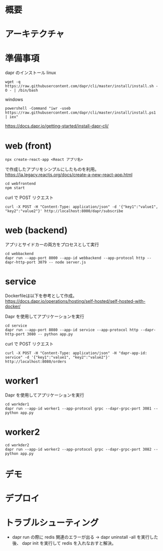 # 概要

# アーキテクチャ

# 準備事項
dapr のインストール
linux
```
wget -q https://raw.githubusercontent.com/dapr/cli/master/install/install.sh -O - | /bin/bash
```
windows
```
powershell -Command "iwr -useb https://raw.githubusercontent.com/dapr/cli/master/install/install.ps1 | iex"
```

https://docs.dapr.io/getting-started/install-dapr-cli/

# web (front)
```
npx create-react-app <React アプリ名>
```
で作成したアプリをシンプルにしたものを利用。
https://ja.legacy.reactjs.org/docs/create-a-new-react-app.html

```
cd webfrontend
npm start
```

curl で POST リクエスト
```
curl -X POST -H "Content-Type: application/json" -d '{"key1":"value1", "key2":"value2"}' http://localhost:8000/dapr/subscribe
```

# web (backend)
アプリとサイドカーの両方をプロセスとして実行
```
cd webbackend
dapr run --app-port 8000 --app-id webbackend --app-protocol http --dapr-http-port 3079 -- node server.js
```

# service
Dockerfileは以下を参考として作成。
https://docs.dapr.io/operations/hosting/self-hosted/self-hosted-with-docker/

Dapr を使用してアプリケーションを実行
```
cd service
dapr run --app-port 8080 --app-id service --app-protocol http --dapr-http-port 3080 -- python app.py
```

curl で POST リクエスト
```
curl -X POST -H "Content-Type: application/json" -H "dapr-app-id: service" -d '{"key1":"value1", "key2":"value2"}' http://localhost:8080/orders
```

# worker1
Dapr を使用してアプリケーションを実行
```
cd workder1
dapr run --app-id worker1 --app-protocol grpc --dapr-grpc-port 3081 -- python app.py
```

# worker2
```
cd workder2
dapr run --app-id worker2 --app-protocol grpc --dapr-grpc-port 3082 -- python app.py
```

# デモ

# デプロイ

# トラブルシューティング
- dapr run の際に redis 関連のエラーが出る → dapr uninstall -all を実行した後、 dapr init を実行して redis を入れなおすと解決。